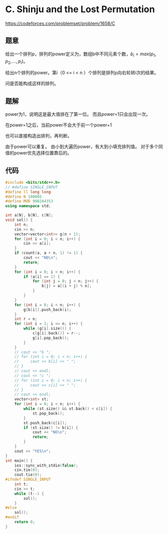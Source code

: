 # C. Shinju and the Lost Permutation
https://codeforces.com/problemset/problem/1658/C

## 题意

给出一个排列p，排列的power定义为，数组b中不同元素个数，$b_i=max(p_1, p_2, \dots, p_i)$。

给出n个排列的power。第i（0 <= i < n ）个排列是排列p向右轮转i次的结果。

问是否能构成这样的排列。

## 题解

power为1，说明这是最大值排在了第一位。
而且power=1只会出现一次。

在power=1之后，当前power不会大于前一个power+1

也可以直接构造出排列，再判断。

由于power可以重复。
由小到大遍历power，有大到小填充排列值。
对于多个同值的power优先选择位置靠后的。

## 代码

``` cpp
#include <bits/stdc++.h>
// #define SINGLE_INPUT
#define ll long long
#define N 100005
#define MOD 998244353
using namespace std;

int a[N], b[N], c[N];
void sol() {
    int n;
    cin >> n;
    vector<vector<int>> g(n + 1);
    for (int i = 0; i < n; i++) {
        cin >> a[i];
    }
    if (count(a, a + n, 1) != 1) {
        cout << "NO\n";
        return;
    }
    for (int i = 0; i < n; i++) {
        if (a[i] == 1) {
            for (int j = 0; j < n; j++) {
                b[j] = a[(i + j) % n];
            }
        }
    }
    for (int i = 0; i < n; i++) {
        g[b[i]].push_back(i);
    }
    int r = n;
    for (int i = 1; i <= n; i++) {
        while (g[i].size()) {
            c[g[i].back()] = r--;
            g[i].pop_back();
        }
    }
    // cout << "b ";
    // for (int i = 0; i < n; i++) {
    //     cout << b[i] << " ";
    // }
    // cout << endl;
    // cout << "c ";
    // for (int i = 0; i < n; i++) {
    //     cout << c[i] << " ";
    // }
    // cout << endl;
    vector<int> st;
    for (int i = 0; i < n; i++) {
        while (st.size() && st.back() < c[i]) {
            st.pop_back();
        }
        st.push_back(c[i]);
        if (st.size() != b[i]) {
            cout << "NO\n";
            return;
        }
    }
    cout << "YES\n";
}
int main() {
    ios::sync_with_stdio(false);
    cin.tie(0);
    cout.tie(0);
#ifndef SINGLE_INPUT
    int t;
    cin >> t;
    while (t--) {
        sol();
    }
#else
    sol();
#endif
    return 0;
}
```